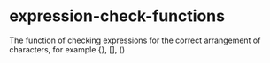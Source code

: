 # expression-check-functions
The function of checking expressions for the correct arrangement of characters, for example {}, [], ()
